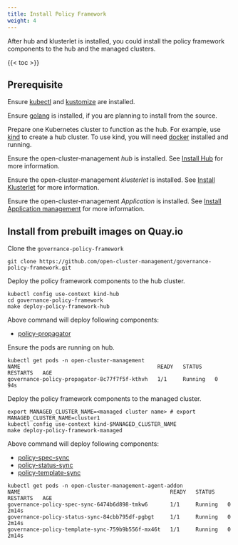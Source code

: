 ```yaml
---
title: Install Policy Framework
weight: 4
---
```


After hub and klusterlet is installed, you could install the policy framework components to the hub and the managed clusters.

<!-- spellchecker-disable -->

{{< toc >}}

<!-- spellchecker-enable -->

## Prerequisite

Ensure [kubectl](https://kubernetes.io/docs/tasks/tools/install-kubectl) and [kustomize](https://kubernetes-sigs.github.io/kustomize/installation) are installed.

Ensure [golang](https://golang.org/doc/install) is installed, if you are planning to install from the source.

Prepare one Kubernetes cluster to function as the hub. For example, use [kind](https://kind.sigs.k8s.io/docs/user/quick-start) to create a hub cluster. To use kind, you will need [docker](https://docs.docker.com/get-started) installed and running.

Ensure the open-cluster-management _hub_ is installed. See [Install Hub](install-hub.md) for more information.

Ensure the open-cluster-management _klusterlet_ is installed. See [Install Klusterlet](register-cluster.md) for more information.

Ensure the open-cluster-management _Application_ is installed. See [Install Application management](install-application.md) for more information.

## Install from prebuilt images on Quay.io
Clone the `governance-policy-framework`

```Shell
git clone https://github.com/open-cluster-management/governance-policy-framework.git
```

Deploy the policy framework components to the hub cluster. 

```Shell
kubectl config use-context kind-hub
cd governance-policy-framework
make deploy-policy-framework-hub
```

Above command will deploy following components:
-  [policy-propagator](https://github.com/open-cluster-management/governance-policy-propagator)

Ensure the pods are running on hub.

```Shell
kubectl get pods -n open-cluster-management 
NAME                                           READY   STATUS    RESTARTS   AGE
governance-policy-propagator-8c77f7f5f-kthvh   1/1     Running   0          94s
```

Deploy the policy framework components to the managed cluster. 

```Shell
export MANAGED_CLUSTER_NAME=<managed cluster name> # export MANAGED_CLUSTER_NAME=cluster1
kubectl config use-context kind-$MANAGED_CLUSTER_NAME
make deploy-policy-framework-managed
```

Above command will deploy following components:
-  [policy-spec-sync](https://github.com/open-cluster-management/governance-policy-spec-sync)
-  [policy-status-sync](https://github.com/open-cluster-management/governance-policy-status-sync)
-  [policy-template-sync](https://github.com/open-cluster-management/governance-policy-template-sync)

```Shell
kubectl get pods -n open-cluster-management-agent-addon 
NAME                                               READY   STATUS    RESTARTS   AGE
governance-policy-spec-sync-6474b6d898-tmkw6       1/1     Running   0          2m14s
governance-policy-status-sync-84cbb795df-pgbgt     1/1     Running   0          2m14s
governance-policy-template-sync-759b9b556f-mx46t   1/1     Running   0          2m14s
```